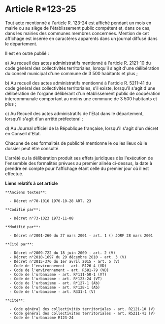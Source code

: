 # Article R*123-25

Tout acte mentionné à l'article R. 123-24 est affiché pendant un mois en mairie ou au siège de l'établissement public
compétent et, dans ce cas, dans les mairies des communes membres concernées. Mention de cet affichage est insérée en
caractères apparents dans un journal diffusé dans le département.

Il est en outre publié :

a) Au recueil des actes administratifs mentionné à l'article R. 2121-10 du code général des collectivités territoriales,
lorsqu'il s'agit d'une délibération du conseil municipal d'une commune de 3 500 habitants et plus ;

b) Au recueil des actes administratifs mentionné à l'article R. 5211-41 du code général des collectivités territoriales, s'il
existe, lorsqu'il s'agit d'une délibération de l'organe délibérant d'un établissement public de coopération intercommunale
comportant au moins une commune de 3 500 habitants et plus ;

c) Au Recueil des actes administratifs de l'Etat dans le département, lorsqu'il s'agit d'un arrêté préfectoral ;

d) Au Journal officiel de la République française, lorsqu'il s'agit d'un décret en Conseil d'Etat.

Chacune de ces formalités de publicité mentionne le ou les lieux où le dossier peut être consulté.

L'arrêté ou la délibération produit ses effets juridiques dès l'exécution de l'ensemble des formalités prévues au premier
alinéa ci-dessus, la date à prendre en compte pour l'affichage étant celle du premier jour où il est effectué.

**Liens relatifs à cet article**

	**Anciens textes**:

	  - Décret n°70-1016 1970-10-28 ART. 23

	**Codifié par**:

	  - Décret n°73-1023 1973-11-08

	**Modifié par**:

	  - Décret n°2001-260 du 27 mars 2001 - art. 1 () JORF 28 mars 2001

	**Cité par**:

	  - Décret n°2009-722 du 18 juin 2009 - art. 2 (V)
	  - Décret n°2010-1697 du 29 décembre 2010 - art. 3 (V)
	  - Décret n°2015-376 du 1er avril 2015 - art. 5 (V)
	  - Code de l'environnement - art. R126-4 (VD)
	  - Code de l'environnement - art. R581-79 (VD)
	  - Code de l'urbanisme - art. R*111-50-1 (VT)
	  - Code de l'urbanisme - art. R*123-24 (VT)
	  - Code de l'urbanisme - art. R*127-1 (Ab)
	  - Code de l'urbanisme - art. R*128-1 (Ab)
	  - Code de l'urbanisme - art. R331-1 (V)

	**Cite**:

	  - Code général des collectivités territoriales - art. R2121-10 (V)
	  - Code général des collectivités territoriales - art. R5211-41 (V)
	  - Code de l'urbanisme R123-24
